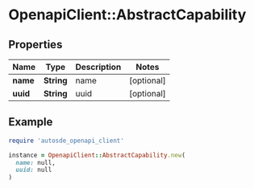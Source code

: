 # OpenapiClient::AbstractCapability

## Properties

| Name | Type | Description | Notes |
| ---- | ---- | ----------- | ----- |
| **name** | **String** | name | [optional] |
| **uuid** | **String** | uuid | [optional] |

## Example

```ruby
require 'autosde_openapi_client'

instance = OpenapiClient::AbstractCapability.new(
  name: null,
  uuid: null
)
```

